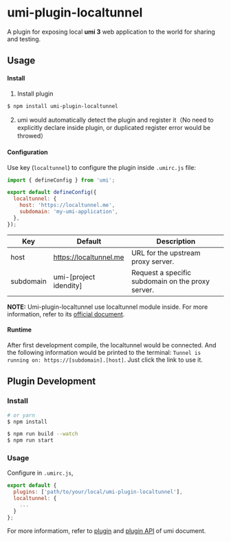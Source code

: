 # umi-plugin-localtunnel

A plugin for exposing local **umi 3** web application to the world for sharing and testing.

## Usage

#### Install

1. Install plugin

```bash
$ npm install umi-plugin-localtunnel
```

2. umi would automatically detect the plugin and register it（No need to explicitly declare inside plugin, or duplicated register error would be throwed）

#### Configuration

Use key (`localtunnel`) to configure the plugin inside `.umirc.js` file:

```js
import { defineConfig } from 'umi';

export default defineConfig({
  localtunnel: {
    host: 'https://localtunnel.me',
    subdomain: 'my-umi-application',
  },
});
```

| Key       | Default                | Description                                       |
| --------- | ---------------------- | ------------------------------------------------- |
| host      | https://localtunnel.me | URL for the upstream proxy server.                |
| subdomain | umi-[project idendity] | Request a specific subdomain on the proxy server. |

**NOTE:** Umi-plugin-localtunnel use localtunnel module inside. For more information, refer to its [official document](https://github.com/localtunnel/localtunnel).

#### Runtime

After first development compile, the localtunnel would be connected. And the following information would be printed to the terminal:  `Tunnel is running on: https://[subdomain].[host]`. Just click the link to use it.

## Plugin Development

### Install

```bash
# or yarn
$ npm install
```

```bash
$ npm run build --watch
$ npm run start
```

### Usage

Configure in `.umirc.js`,

```js
export default {
  plugins: ['path/to/your/local/umi-plugin-localtunnel'],
  localtunnel: {
    ...
  }
};
```

For more informatiom, refer to [plugin](https://umijs.org/docs/plugin) and [plugin API](https://umijs.org/plugins/api) of umi document.
